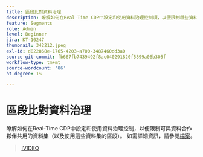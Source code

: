 ```yaml
---
title: 區段比對資料治理
description: 瞭解如何在Real-Time CDP中設定和使用資料治理控制項，以便限制哪些資料集(以及使用這些資料集的區段…… （說明應該介於60到160個字元之間）
feature: Segments
role: Admin
level: Beginner
jira: KT-10247
thumbnail: 342212.jpeg
exl-id: d822868e-1765-4203-a700-3487460dd3a0
source-git-commit: fb667fb7439492f8ac040291820f5899a06b305f
workflow-type: tm+mt
source-wordcount: '86'
ht-degree: 1%

---
```


# 區段比對資料治理

瞭解如何在Real-Time CDP中設定和使用資料治理控制，以便限制可與資料合作夥伴共用的資料集（以及使用這些資料集的區段）。 如需詳細資訊，請參閱[檔案](https://experienceleague.adobe.com/docs/experience-platform/segmentation/ui/segment-match/overview.html?lang=zh-Hant)。

>[!VIDEO](https://video.tv.adobe.com/v/342212/?learn=on&enablevpops)
